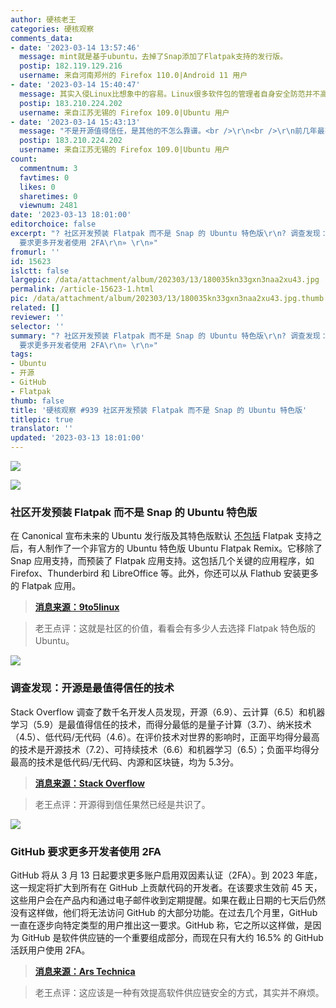```yaml
---
author: 硬核老王
categories: 硬核观察
comments_data:
- date: '2023-03-14 13:57:46'
  message: mint就是基于ubuntu，去掉了Snap添加了Flatpak支持的发行版。
  postip: 182.119.129.216
  username: 来自河南郑州的 Firefox 110.0|Android 11 用户
- date: '2023-03-14 15:40:47'
  message: 其实入侵Linux比想象中的容易。Linux很多软件包的管理者自身安全防范并不高。这也是GitHub要求双因素认证的原因。
  postip: 183.210.224.202
  username: 来自江苏无锡的 Firefox 109.0|Ubuntu 用户
- date: '2023-03-14 15:43:13'
  message: "不是开源值得信任，是其他的不怎么靠谱。<br />\r\n<br />\r\n前几年最不靠谱的技术名词是：纳米"
  postip: 183.210.224.202
  username: 来自江苏无锡的 Firefox 109.0|Ubuntu 用户
count:
  commentnum: 3
  favtimes: 0
  likes: 0
  sharetimes: 0
  viewnum: 2481
date: '2023-03-13 18:01:00'
editorchoice: false
excerpt: "? 社区开发预装 Flatpak 而不是 Snap 的 Ubuntu 特色版\r\n? 调查发现：开源是最值得信任的技术\r\n? GitHub
  要求更多开发者使用 2FA\r\n» \r\n»"
fromurl: ''
id: 15623
islctt: false
largepic: /data/attachment/album/202303/13/180035kn33gxn3naa2xu43.jpg
permalink: /article-15623-1.html
pic: /data/attachment/album/202303/13/180035kn33gxn3naa2xu43.jpg.thumb.jpg
related: []
reviewer: ''
selector: ''
summary: "? 社区开发预装 Flatpak 而不是 Snap 的 Ubuntu 特色版\r\n? 调查发现：开源是最值得信任的技术\r\n? GitHub
  要求更多开发者使用 2FA\r\n» \r\n»"
tags:
- Ubuntu
- 开源
- GitHub
- Flatpak
thumb: false
title: '硬核观察 #939 社区开发预装 Flatpak 而不是 Snap 的 Ubuntu 特色版'
titlepic: true
translator: ''
updated: '2023-03-13 18:01:00'
---
```


![](/data/attachment/album/202303/13/180035kn33gxn3naa2xu43.jpg)


![](/data/attachment/album/202303/13/180041iblivvpkavjffa9b.jpg)


### 社区开发预装 Flatpak 而不是 Snap 的 Ubuntu 特色版


在 Canonical 宣布未来的 Ubuntu 发行版及其特色版默认 [不包括](/article-15570-1.html) Flatpak 支持之后，有人制作了一个非官方的 Ubuntu 特色版 Ubuntu Flatpak Remix。它移除了 Snap 应用支持，而预装了 Flatpak 应用支持。这包括几个关键的应用程序，如 Firefox、Thunderbird 和 LibreOffice 等。此外，你还可以从 Flathub 安装更多的 Flatpak 应用。



> 
> **[消息来源：9to5linux](https://9to5linux.com/meet-ubuntu-flatpak-remix-ubuntu-with-flatpak-support-preinstalled)**
> 
> 
> 



> 
> 老王点评：这就是社区的价值，看看会有多少人去选择 Flatpak 特色版的 Ubuntu。
> 
> 
> 


![](/data/attachment/album/202303/13/180054o4a14ixxzu2rsuz6.jpg)


### 调查发现：开源是最值得信任的技术


Stack Overflow 调查了数千名开发人员发现，开源（6.9）、云计算（6.5）和机器学习（5.9）是最值得信任的技术，而得分最低的是量子计算（3.7）、纳米技术（4.5）、低代码/无代码（4.6）。在评价技术对世界的影响时，正面平均得分最高的技术是开源技术（7.2）、可持续技术（6.6）和机器学习（6.5）；负面平均得分最高的技术是低代码/无代码、内源和区块链，均为 5.3分。



> 
> **[消息来源：Stack Overflow](https://stackoverflow.blog/2023/03/09/after-the-buzz-fades-what-our-data-tells-us-about-emerging-technology-sentiment/)**
> 
> 
> 



> 
> 老王点评：开源得到信任果然已经是共识了。
> 
> 
> 


![](/data/attachment/album/202303/13/180111bsp9be77pee922kk.jpg)


### GitHub 要求更多开发者使用 2FA


GitHub 将从 3 月 13 日起要求更多账户启用双因素认证（2FA）。到 2023 年底，这一规定将扩大到所有在 GitHub 上贡献代码的开发者。在该要求生效前 45 天，这些用户会在产品内和通过电子邮件收到定期提醒。如果在截止日期的七天后仍然没有这样做，他们将无法访问 GitHub 的大部分功能。在过去几个月里，GitHub 一直在逐步向特定类型的用户推出这一要求。GitHub 称，它之所以这样做，是因为 GitHub 是软件供应链的一个重要组成部分，而现在只有大约 16.5% 的 GitHub 活跃用户使用 2FA。



> 
> **[消息来源：Ars Technica](https://arstechnica.com/gadgets/2023/03/githubs-push-to-make-2fa-mandatory-kicks-off-march-13/)**
> 
> 
> 



> 
> 老王点评：这应该是一种有效提高软件供应链安全的方式，其实并不麻烦。
> 
> 
>